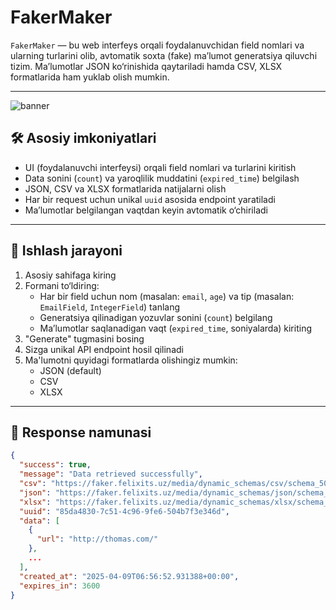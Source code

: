 # FakerMaker

`FakerMaker` — bu web interfeys orqali foydalanuvchidan field nomlari va ularning turlarini olib, avtomatik soxta (fake) ma’lumot generatsiya qiluvchi tizim. Ma’lumotlar JSON ko‘rinishida qaytariladi hamda CSV, XLSX formatlarida ham yuklab olish mumkin.

---

![banner](https://faker.felixits.uz/static/images/maker.png "banner")

## 🛠 Asosiy imkoniyatlari

- UI (foydalanuvchi interfeysi) orqali field nomlari va turlarini kiritish
- Data sonini (`count`) va yaroqlilik muddatini (`expired_time`) belgilash
- JSON, CSV va XLSX formatlarida natijalarni olish
- Har bir request uchun unikal `uuid` asosida endpoint yaratiladi
- Ma’lumotlar belgilangan vaqtdan keyin avtomatik o‘chiriladi

---

## 🚀 Ishlash jarayoni

1. Asosiy sahifaga kiring
2. Formani to‘ldiring:
   - Har bir field uchun nom (masalan: `email`, `age`) va tip (masalan: `EmailField`, `IntegerField`) tanlang
   - Generatsiya qilinadigan yozuvlar sonini (`count`) belgilang
   - Ma’lumotlar saqlanadigan vaqt (`expired_time`, soniyalarda) kiriting
3. "Generate" tugmasini bosing
4. Sizga unikal API endpoint hosil qilinadi
5. Ma'lumotni quyidagi formatlarda olishingiz mumkin:
   - JSON (default)
   - CSV
   - XLSX

---

## 🧪 Response namunasi

```json
{
  "success": true,
  "message": "Data retrieved successfully",
  "csv": "https://faker.felixits.uz/media/dynamic_schemas/csv/schema_50_1744181813.csv",
  "json": "https://faker.felixits.uz/media/dynamic_schemas/json/schema_50_1744181813.json",
  "xlsx": "https://faker.felixits.uz/media/dynamic_schemas/xlsx/schema_50_1744181813.xlsx",
  "uuid": "85da4830-7c51-4c96-9fe6-504b7f3e346d",
  "data": [
    {
      "url": "http://thomas.com/"
    },
    ...
  ],
  "created_at": "2025-04-09T06:56:52.931388+00:00",
  "expires_in": 3600
}
